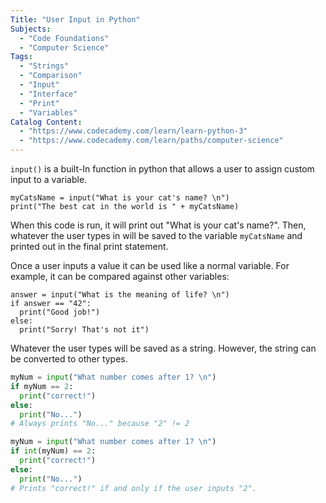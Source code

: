```yaml
---
Title: "User Input in Python" 
Subjects:
  - "Code Foundations"
  - "Computer Science"
Tags: 
  - "Strings"
  - "Comparison"
  - "Input"
  - "Interface"
  - "Print"
  - "Variables"
Catalog Content: 
  - "https://www.codecademy.com/learn/learn-python-3"
  - "https://www.codecademy.com/learn/paths/computer-science"
---
```


`input()` is a built-In function in python that allows a user to assign custom input to a variable.

```codebyte/py
myCatsName = input("What is your cat's name? \n") 
print("The best cat in the world is " + myCatsName)
```

When this code is run, it will print out "What is your cat's name?". Then, whatever the user types in will be saved to the variable `myCatsName` and printed out in the final print statement.

Once a user inputs a value it can be used like a normal variable. For example, it can be compared against other variables:

```codebyte/py
answer = input("What is the meaning of life? \n")
if answer == "42":
  print("Good job!")
else:
  print("Sorry! That's not it")
```

Whatever the user types will be saved as a string. However, the string can be converted to other types.

```python
myNum = input("What number comes after 1? \n")
if myNum == 2:
  print("correct!")
else:
  print("No...")
# Always prints "No..." because "2" != 2
``` 

```python
myNum = input("What number comes after 1? \n")
if int(myNum) == 2:
  print("correct!")
else:
  print("No...")
# Prints "correct!" if and only if the user inputs "2".
```
